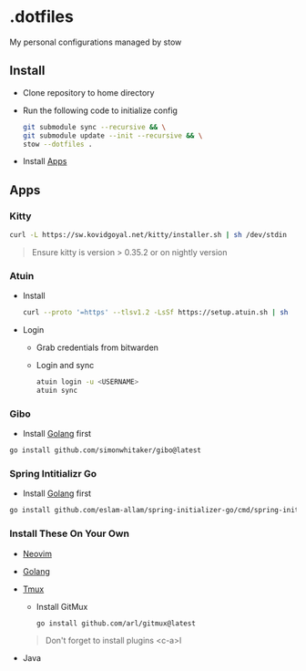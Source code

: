 # .dotfiles

My personal configurations managed by stow

## Install

- Clone repository to home directory
- Run the following code to initialize config

  ```bash
  git submodule sync --recursive && \
  git submodule update --init --recursive && \
  stow --dotfiles .
  ```

- Install [Apps](#apps)

## Apps

### Kitty

```bash
curl -L https://sw.kovidgoyal.net/kitty/installer.sh | sh /dev/stdin
```

> Ensure kitty is version > 0.35.2 or on nightly version

### Atuin

- Install

  ```bash
  curl --proto '=https' --tlsv1.2 -LsSf https://setup.atuin.sh | sh
  ```

- Login

  - Grab credentials from bitwarden
  - Login and sync

    ```bash
    atuin login -u <USERNAME>
    atuin sync
    ```

### Gibo

- Install [Golang](#install-these-on-your-own) first

```bash
go install github.com/simonwhitaker/gibo@latest
```

### Spring Intitializr Go

- Install [Golang](#install-these-on-your-own) first

```bash
go install github.com/eslam-allam/spring-initializer-go/cmd/spring-initializer@latest
```

### Install These On Your Own

- [Neovim](https://github.com/neovim/neovim)
- [Golang](https://go.dev/)
- [Tmux](https://github.com/tmux/tmux)

  - Install GitMux

    ```bash
    go install github.com/arl/gitmux@latest
    ```

  > Don't forget to install plugins \<c-a>I

- Java
